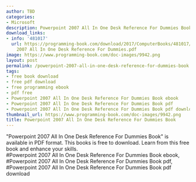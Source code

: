 ```yaml
---
author: TBD
categories:
- Microsoft
description: Powerpoint 2007 All In One Desk Reference For Dummies Book
download_links:
- info: '481017'
  url: https://programming-book.com/download/2017/ComputerBooks/481017/Powerpoint
    2007 All In One Desk Reference For Dummies.pdf
image: https://www.programming-book.com/doc-images/9942.png
layout: post
permalink: /powerpoint-2007-all-in-one-desk-reference-for-dummies-book.html
tags:
- free book download
- free pdf download
- free programming ebook
- pdf free
- Powerpoint 2007 All In One Desk Reference For Dummies Book ebook
- Powerpoint 2007 All In One Desk Reference For Dummies Book pdf
- Powerpoint 2007 All In One Desk Reference For Dummies Book pdf download
thumbnail_url: https://www.programming-book.com/doc-images/9942.png
title: Powerpoint 2007 All In One Desk Reference For Dummies Book
---
```


 
<div class="item-desc text-justify">
  "Powerpoint 2007 All In One Desk Reference For Dummies Book" is available in PDF format. This books is free to download. Learn from this free book and enhance your skills.
  <br>
  #Powerpoint 2007 All In One Desk Reference For Dummies Book ebook, #Powerpoint 2007 All In One Desk Reference For Dummies Book pdf, #Powerpoint 2007 All In One Desk Reference For Dummies Book pdf download
</div>